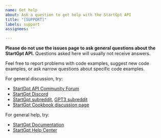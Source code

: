 ```yaml
---
name: Get help
about: Ask a question to get help with the StartGpt API
title: "[SUPPORT]"
labels: support
assignees: ''

---
```


**Please do not use the issues page to ask general questions about the StartGpt API.** Questions asked here will usually not receive answers.

Feel free to report problems with code examples, suggest new code examples, or ask narrow questions about specific code examples.

For general discussion, try:

- [StartGpt API Community Forum](https://community.khulnasoft.com/)
- [StartGpt Discord](https://discord.com/invite/startgpt)
- [StartGpt subreddit](https://www.reddit.com/r/StartGpt/), [GPT3 subreddit](https://www.reddit.com/r/GPT3/)
- [StartGpt Cookbook discussion page](https://github.com/khulnasoft/startgpt-cookbook/discussions)

For general help, try:

- [StartGpt Documentation](https://platform.khulnasoft.com/docs/introduction)
- [StartGpt Help Center](https://help.khulnasoft.com/en/)
